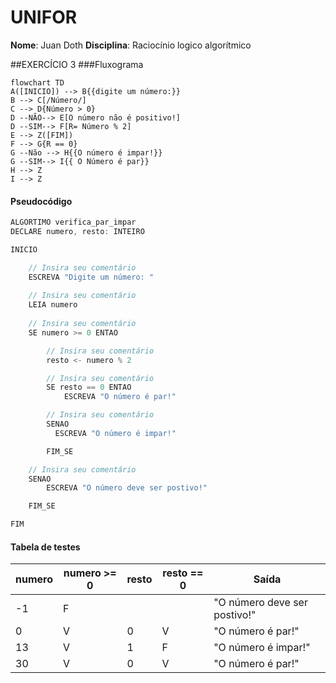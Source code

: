 # UNIFOR
**Nome**: Juan Doth
**Disciplina**: Raciocínio logico algorítmico

##EXERCÍCIO 3
###Fluxograma
```mermaid
flowchart TD
A([INICIO]) --> B{{digite um número:}}
B --> C[/Número/]
C --> D{Número > 0}
D --NÃO--> E[O número não é positivo!]
D --SIM--> F[R= Número % 2]
E --> Z([FIM])
F --> G{R == 0}
G --Não --> H{{O número é impar!}}
G --SIM--> I{{ O Número é par}}
H --> Z
I --> Z
```
#### Pseudocódigo
```java
ALGORTIMO verifica_par_impar
DECLARE numero, resto: INTEIRO

INICIO

    // Insira seu comentário
    ESCREVA "Digite um número: "
    
    // Insira seu comentário
    LEIA numero
    
    // Insira seu comentário
    SE numero >= 0 ENTAO

        // Insira seu comentário
        resto <- numero % 2

        // Insira seu comentário
        SE resto == 0 ENTAO
            ESCREVA "O número é par!"

        // Insira seu comentário
        SENAO
          ESCREVA "O número é impar!"

        FIM_SE

    // Insira seu comentário
    SENAO             
        ESCREVA "O número deve ser postivo!"

    FIM_SE

FIM
```


#### Tabela de testes
| numero | numero >= 0 | resto | resto == 0 | Saída |
| -- | -- | -- | -- | -- | 
| -1 | F |   |   | "O número deve ser postivo!" |
| 0  | V | 0 | V | "O número é par!" |
| 13 | V | 1 | F | "O número é impar!" |
| 30 | V | 0 | V | "O número é par!" |
